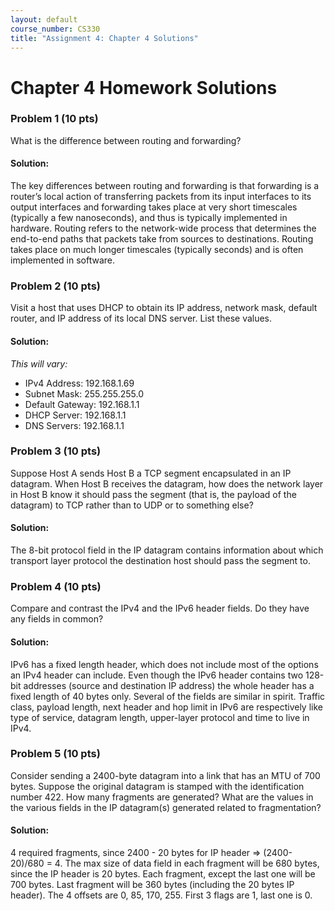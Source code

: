 ```yaml
---
layout: default
course_number: CS330
title: "Assignment 4: Chapter 4 Solutions"
---
```


# Chapter 4 Homework Solutions 

### Problem 1 (10 pts)
What is the difference between routing and forwarding?
#### Solution: 
The key differences between routing and forwarding is that forwarding is a router’s local action of transferring packets from its input interfaces to its output interfaces and forwarding takes place at very short timescales (typically a few nanoseconds), and thus is typically implemented in hardware. Routing refers to the network-wide process that determines the end-to-end paths that packets take from sources to destinations. Routing takes place on much longer timescales (typically seconds) and is often implemented in software.

### Problem 2 (10 pts)
Visit a host that uses DHCP to obtain its IP address, network mask, default router, and IP address of its local DNS server. List these values.
#### Solution: 
*This will vary:*
- IPv4 Address: 192.168.1.69
- Subnet Mask: 255.255.255.0
- Default Gateway: 192.168.1.1
- DHCP Server: 192.168.1.1
- DNS Servers: 192.168.1.1

### Problem 3 (10 pts) 
Suppose Host A sends Host B a TCP segment encapsulated in an IP datagram. When Host B receives the datagram, how does the network layer in Host B know it should pass the segment (that is, the payload of the datagram) to TCP rather than to UDP or to something else?
#### Solution: 
The 8-bit protocol field in the IP datagram contains information about which transport layer protocol the destination host should pass the segment to.

### Problem 4 (10 pts)
Compare and contrast the IPv4 and the IPv6 header fields. Do they have any fields in common?

#### Solution:
IPv6 has a fixed length header, which does not include most of the options an IPv4 header can include. Even though the IPv6 header contains two 128-bit addresses (source and destination IP address) the whole header has a fixed length of 40 bytes only. Several of the fields are similar in spirit. Traffic class, payload length, next header and hop limit in IPv6 are respectively like type of service, datagram length, upper-layer protocol and time to live in IPv4.

### Problem 5 (10 pts)
Consider sending a 2400-byte datagram into a link that has an MTU of 700 bytes. Suppose the original datagram is stamped with the identification number 422. How many fragments are generated? What are the values in the various fields in the IP datagram(s) generated related to fragmentation? 

#### Solution: 
4 required fragments, since 2400 - 20 bytes for IP header => (2400-20)/680 = 4. The max size of data field in each fragment will be 680 bytes, since the IP header is 20 bytes. Each fragment, except the last one will be 700 bytes. Last fragment will be 360 bytes (including the 20 bytes IP header). The 4 offsets are 0, 85, 170, 255. First 3 flags are 1, last one is 0. 
